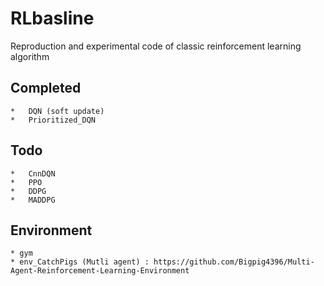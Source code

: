 # RLbasline
Reproduction and experimental code of classic reinforcement learning algorithm

## Completed
    *   DQN (soft update)
    *   Prioritized_DQN

## Todo
    *   CnnDQN
    *   PPO
    *   DDPG
    *   MADDPG

## Environment
    * gym
    * env_CatchPigs (Mutli agent) : https://github.com/Bigpig4396/Multi-Agent-Reinforcement-Learning-Environment